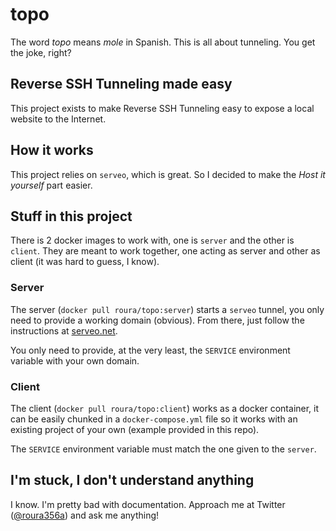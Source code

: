 # topo
The word _topo_ means _mole_ in Spanish. This is all about tunneling. You get the joke, right?

## Reverse SSH Tunneling made easy
This project exists to make Reverse SSH Tunneling easy to expose a local website to the Internet.

## How it works
This project relies on `serveo`, which is great. So I decided to make the _Host it yourself_ part easier.

## Stuff in this project
There is 2 docker images to work with, one is `server` and the other is `client`. They are meant to work together, one acting as server and other as client (it was hard to guess, I know).

### Server
The server (`docker pull roura/topo:server`) starts a `serveo` tunnel, you only need to provide a working domain (obvious). From there, just follow the instructions at [serveo.net](https://serveo.net/).

You only need to provide, at the very least, the `SERVICE` environment variable with your own domain.

### Client
The client (`docker pull roura/topo:client`) works as a docker container, it can be easily chunked in a `docker-compose.yml` file so it works with an existing project of your own (example provided in this repo).

The `SERVICE` environment variable must match the one given to the `server`.

## I'm stuck, I don't understand anything
I know. I'm pretty bad with documentation. Approach me at Twitter ([@roura356a](https://twitter.com/roura356a)) and ask me anything!

